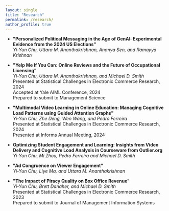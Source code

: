 ```yaml
---
layout: single
title: "Research"
permalink: /research/
author_profile: true
---
```


- **"Personalized Political Messaging in the Age of GenAI: Experimental Evidence from the 2024 US Elections"** <br/>
*Yi-Yun Chu, Uttara M. Ananthakrishnan, Ananya Sen, and Ramayya Krishnan* <br/>

- **"Yelp Me If You Can: Online Reviews and the Future of Occupational Licensing"** <br/>
*Yi-Yun Chu, Uttara M. Ananthakrishnan, and Michael D. Smith* <br/>
Presented at Statistical Challenges in Electronic Commerce Research, 2024 <br/>
Accepted at Yale AIML Conference, 2024 <br/>
Prepared to submit to Management Science 

- **"Multimodal Video Learning in Online Education: Managing Cognitive Load Patterns using Guided Attention Graphs"** <br/>
*Yi-Yun Chu, Zhe Deng, Wen Wang, and Pedro Ferreira*<br/>
Presented  at Statistical Challenges in Electronic Commerce Research, 2024 <br/>
Presented at Informs Annual Meeting, 2024

- **Optimizing Student Engagement and Learning: Insights from Video Delivery and Cognitive Load Analysis in Courseware from Outlier.org** <br/>
*Yi-Yun Chu, Mi Zhou, Pedro Ferreira and Michael D. Smith*

- **"Ad Congruence on Viewer Engagement"** <br/>
*Yi-Yun Chu, Liye Ma, and Uttara M. Ananthakrishnan*

- **"The Impact of Piracy Quality on Box Office Revenue"** <br/>
*Yi-Yun Chu, Brett Danaher, and Michael D. Smith* <br/>
Presented at Statistical Challenges in Electronic Commerce Research, 2023 <br/>
Prepared to submit to Journal of Management Information Systems 

